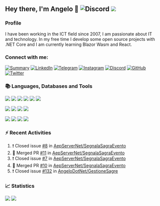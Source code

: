 ## Hey there, I'm Angelo 👋 ![Discord](https://img.shields.io/discord/830840397373898762?label=Discord) ![](https://countrush-prod.azurewebsites.net/l/badge/?repository=AngeloDotNet.AngeloDotNet)

### Profile
I have been working in the ICT field since 2007, I am passionate about IT and technology. In my free time I develop some open source projects with .NET Core and I am currently learning Blazor Wasm and React.<br>

### Connect with me:
<!--[![Gmail](https://img.shields.io/badge/Gmail-D14836?style=for-the-badge&logo=gmail&logoColor=white)](mailto:angelo9871&commat;gmail.com)-->
[![Summary](https://img.shields.io/badge/summary-%23990000.svg?style=for-the-badge&logo=github&logoColor=white)](https://resume.github.io/?AngeloDotNet)
[![LinkedIn](https://img.shields.io/badge/LinkedIn-0077B5?style=for-the-badge&logo=linkedin&logoColor=white)](https://www.linkedin.com/in/pirolaangelo/)
[![Telegram](https://img.shields.io/badge/Telegram-2CA5E0?style=for-the-badge&logo=telegram&logoColor=white)](https://t.me/angeloIT87)
[![Instagram](https://img.shields.io/badge/Instagram-E4405F?style=for-the-badge&logo=instagram&logoColor=white)](https://www.instagram.com/angeloit87/)
[![Discord](https://img.shields.io/badge/Discord-5865F2?style=for-the-badge&logo=discord&logoColor=white)](https://discord.gg/JTDhH53Kya)
[![GitHub](https://img.shields.io/badge/GitHub-100000?style=for-the-badge&logo=github&logoColor=white)](https://github.com/angelodotnet)
[![Twitter](https://img.shields.io/badge/Twitter-1DA1F2?style=for-the-badge&logo=twitter&logoColor=white)](https://twitter.com/angeloit87/)

### :books: Languages, Databases and Tools<br>  

<!--### Editors, Framework and Languages:-->
[![](https://img.shields.io/badge/Visual_Studio-5C2D91?style=for-the-badge&logo=visual%20studio&logoColor=white)]()
[![](https://img.shields.io/badge/Visual_Studio_Code-0078D4?style=for-the-badge&logo=visual%20studio%20code&logoColor=white)]()
[![](https://img.shields.io/badge/.NET-5C2D91?style=for-the-badge&logo=.net&logoColor=white)]()
[![](https://img.shields.io/badge/C%23-239120?style=for-the-badge&logo=c-sharp&logoColor=white)]()
[![](https://img.shields.io/badge/HTML5-E34F26?style=for-the-badge&logo=html5&logoColor=white)]()
[![](https://img.shields.io/badge/CSS3-1572B6?style=for-the-badge&logo=css3&logoColor=white)]()
<!--[![](https://img.shields.io/badge/blazor-%237D45C6.svg?style=for-the-badge&logo=blazor&logoColor=white)]()-->
<!--### Libraries and Tools:-->
[![](https://img.shields.io/badge/Bootstrap-563D7C?style=for-the-badge&logo=bootstrap&logoColor=white)]()
[![](https://img.shields.io/badge/jQuery-0769AD?style=for-the-badge&logo=jquery&logoColor=white)]()
[![](https://img.shields.io/badge/Docker-2496ED?style=for-the-badge&logo=docker&logoColor=white)]()
[![](https://img.shields.io/badge/Git-E34F26?style=for-the-badge&logo=git&logoColor=white)]()
<!--[![](https://img.shields.io/badge/Mudblazor-%237D45C6.svg?style=for-the-badge&logo=blazor&logoColor=white)]()-->
<!--### Databases:-->
[![](https://img.shields.io/badge/Microsoft_SQL_Server-CC2927?style=for-the-badge&logo=microsoft-sql-server&logoColor=white)]()
[![](https://img.shields.io/badge/SQLite-07405E?style=for-the-badge&logo=sqlite&logoColor=white)]()
[![](https://img.shields.io/badge/MySQL-00000F?style=for-the-badge&logo=mysql&logoColor=white)]()
[![](https://img.shields.io/badge/PostgreSQL-316192?style=for-the-badge&logo=postgresql&logoColor=white)]()


### :zap: Recent Activities<br>
  
<!--START_SECTION:activity-->
1. ❗️ Closed issue [#8](https://github.com/AepServerNet/SegnalaSagraEvento/issues/8) in [AepServerNet/SegnalaSagraEvento](https://github.com/AepServerNet/SegnalaSagraEvento)
2. 🎉 Merged PR [#11](https://github.com/AepServerNet/SegnalaSagraEvento/pull/11) in [AepServerNet/SegnalaSagraEvento](https://github.com/AepServerNet/SegnalaSagraEvento)
3. ❗️ Closed issue [#7](https://github.com/AepServerNet/SegnalaSagraEvento/issues/7) in [AepServerNet/SegnalaSagraEvento](https://github.com/AepServerNet/SegnalaSagraEvento)
4. 🎉 Merged PR [#10](https://github.com/AepServerNet/SegnalaSagraEvento/pull/10) in [AepServerNet/SegnalaSagraEvento](https://github.com/AepServerNet/SegnalaSagraEvento)
5. ❗️ Closed issue [#132](https://github.com/AngeloDotNet/GestioneSagre/issues/132) in [AngeloDotNet/GestioneSagre](https://github.com/AngeloDotNet/GestioneSagre)
<!--END_SECTION:activity-->

### :chart_with_upwards_trend: Statistics<br>
  
<!--[![card](https://github-readme-stats.vercel.app/api?username=AngeloDotNet&theme=default&show_icons=true)](https://github.com/AngeloDotNet/)-->
<img src="https://github-readme-stats.vercel.app/api?username=AngeloDotNet&theme=default&hide_border=false&include_all_commits=false&count_private=true" />
<img src="https://github-readme-streak-stats.herokuapp.com/?user=AngeloDotNet&theme=default&hide_border=false" />
